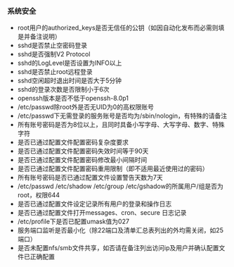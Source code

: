 ### 系统安全

- root用户的authorized_keys是否无信任的公钥（如因自动化发布而必需则填是并备注说明）
- sshd是否禁止空密码登录
- sshd是否强制V2 Protocol
- sshd的LogLevel是否设置为INFO以上
- sshd是否禁止root远程登录
- sshd空闲超时退出时间是否大于5分钟
- sshd的登录次数是否限制小于6次
- openssh版本是否不低于openssh-8.0p1
- /etc/passwd除root外是否无UID为0的高权限账号
- /etc/passwd下无需登录的服务账号是否均为/sbin/nologin，有特殊的请备注
- 所有账号密码是否为8位以上，且同时具备小写字母、大写字母、数字、特殊字符
- 是否已通过配置文件配置密码复杂度要求
- 是否已通过配置文件配置密码失效时间等于90天
- 是否已通过配置文件配置密码修改最小间隔时间
- 是否已通过配置文件配置密码重用限制（即不适用最近使用过的密码）
- 所有账号密码是否已通过配置文件设置警告天数为7天
- /etc/passwd /etc/shadow /etc/group /etc/gshadow的所属用户/组是否为root，权限644
- 是否已通过配置文件设定记录所有用户的登录和操作日志
- 是否已通过配置文件打开messages、cron、secure 日志记录
- /etc/profile下是否已配置umask值为027
- 服务端口监听是否最小化（除22端口及清单汇总表列出的外均需关闭，如25端口）
- 是否未配置nfs/smb文件共享，如否请在备注列出访问ip及用户并确认配置文件已正确配置